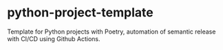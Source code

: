 # python-project-template
Template for Python projects with Poetry, automation of semantic release with CI/CD using Github Actions.
